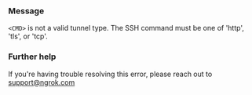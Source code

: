 
### Message
<code>&lt;CMD&gt;</code> is not a valid tunnel type. The SSH command must be one of 'http', 'tls', or 'tcp'.

### Further help
If you're having trouble resolving this error, please reach out to [support@ngrok.com](mailto:support@ngrok.com?subject=Help%20with%20ERR_NGROK_1108)

